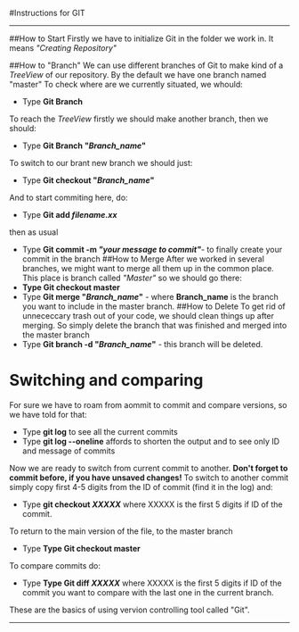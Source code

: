 #Instructions for GIT
________
##How to Start
Firstly we have to initialize Git in the folder we work in. It means *"Creating Repository"*

##How to "Branch"
We can use different branches of Git to make kind of a *TreeView* of our repository. By the default we have one branch named "master"
To check where are we currently situated, we whould:
* Type **Git Branch** 

To reach the *TreeView* firstly we should make another branch, then we should:
* Type **Git Branch "*Branch_name*"**  

To switch to our brant new branch we should just:
* Type **Git checkout "*Branch_name*"**

And to start commiting here, do:
* Type **Git add *filename.xx*** 

then as usual

* Type **Git commit -m *"your message to commit"***- to finally create your commit in the branch
##How to Merge
After we worked in several branches, we might want to merge all them up in the common place. This place is branch called *"Master"* so we should go there:
* **Type Git checkout master**
* Type **Git merge "*Branch_name*"** - where **Branch_name** is the branch you want to include in the master branch. 
##How to Delete
To get rid of unnececcary trash out of your code, we should clean things up after merging. So simply delete the branch that was finished and merged into the master branch
* Type **Git branch -d "*Branch_name*"** - this branch will be deleted.

# Switching and comparing
For sure we have to roam from aommit to commit and compare versions, so we have told for that:
* Type **git log** to see all the current commits
* Type **git log --oneline** affords to shorten the output and to see only ID and message of commits

Now we are ready to switch from current commit to another.
 **Don't forget to commit before, if you have unsaved changes!**
 To switch to another commit simply copy first 4-5 digits from the ID of commit (find it in the log) and:
 * Type **git checkout ***XXXXX***** where XXXXX is the first 5 digits if ID of the commit.
 
 To return to the main version of the file, to the master branch
 * Type **Type Git checkout master**

To compare commits do:
* Type **Type Git diff ***XXXXX***** where XXXXX is the first 5 digits if ID of the commit you want to compare with the last one in the current branch.


These are the basics of using vervion controlling tool called "Git".
 __________________________